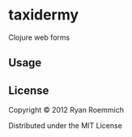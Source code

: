 # taxidermy

Clojure web forms

## Usage

## License

Copyright © 2012 Ryan Roemmich

Distributed under the MIT License
